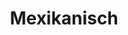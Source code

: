 ---
layout: page
title: Mexikanisch
permalink: /recipes/mexican/
has_children: true
parent: Recipes
---